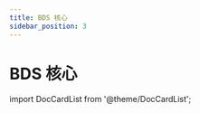 ```yaml
---
title: BDS 核心
sidebar_position: 3
---
```


# BDS 核心

import DocCardList from '@theme/DocCardList';

<DocCardList />
